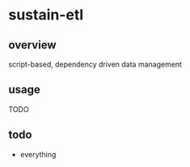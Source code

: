 # sustain-etl
## overview
script-based, dependency driven data management

## usage
TODO

## todo
- everything

